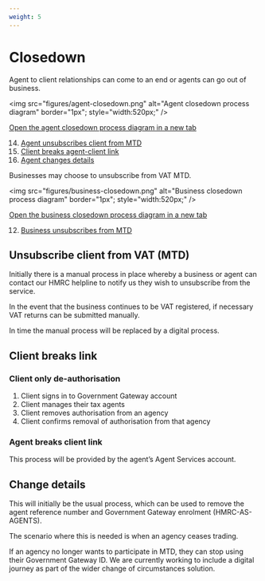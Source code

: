 ```yaml
---
weight: 5
---
```


# Closedown

Agent to client relationships can come to an end or agents can go out of business.

<img src="figures/agent-closedown.png"
alt="Agent closedown process diagram" border="1px"; style="width:520px;" />

<a href="figures/agent-closedown.png" target="blank">Open the agent closedown process diagram in a new tab</a>

<ol start="14">
  <li><a href="#unsubscribe-client-from-vat-mtd">Agent unsubscribes client from MTD</a></li>
  <li><a href="#client-breaks-link">Client breaks agent-client link</a></li>
  <li><a href="#change-details">Agent changes details</a></li>
</ol>

Businesses may choose to unsubscribe from VAT MTD.

<img src="figures/business-closedown.png"
alt="Business closedown process diagram" border="1px"; style="width:520px;" />

<a href="figures/business-closedown.png" target="blank">Open the business closedown process diagram in a new tab</a>

<ol start="12">
  <li><a href="#unsubscribe-client-from-vat-mtd">Business unsubscribes from MTD</a></li>
</ol>

## Unsubscribe client from VAT (MTD)

Initially there is a manual process in place whereby a business or agent can contact our HMRC helpline to notify us they wish to unsubscribe from the service.

In the event that the business continues to be VAT registered, if necessary VAT returns can be submitted manually.

In time the manual process will be replaced by a digital process.


## Client breaks link

### Client only de-authorisation

1. Client signs in to Government Gateway account
2. Client manages their tax agents
3. Client removes authorisation from an agency
4. Client confirms removal of authorisation from that agency

### Agent breaks client link

This process will be provided by the agent’s Agent Services account.


## Change details
This will initially be the usual process, which can be used to remove the agent reference number and Government Gateway enrolment (HMRC-AS-AGENTS).

The scenario where this is needed is when an agency ceases trading.

If an agency no longer wants to participate in MTD, they can stop using their Government Gateway ID. We are currently working to include a digital journey as part of the wider change of circumstances solution.
